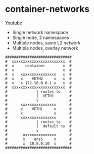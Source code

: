 # container-networks
[Youtube](https://www.youtube.com/watch?v=6v_BDHIgOY8)

- Single network namespace
- Single node, 2 namespaces
- Multiple nodes, same L2 network
- Multiple nodes, overlay network


```
##############################
#  xxxxxxxxxxxxxxxxxxxxxxxx  #
#  x     container        x  #
#  x                      x  #
#  x   xxxxxxxxxxxxxxxx   x  #
#  x   x    VETH2     x   x  #
#  x   x 172.16.0.0.1 x   x  #
#  xxxxxxxxxxxxxxxxxxxxxxxx  #
#             | routes to    #
#             |  VETH1       #
#             v              #
#      xxxxxxxxxxxxxxxx      #
#      x    VETH1     x      #
#      x              x      #
#      xxxxxxxxxxxxxxxx      #
#             | routes to    #
#             |  default ns  #
#             v              #
#       xxxxxxxxxxxxxxx      #
#       x    ens5     x      #
#       x  10.0.0.10  x      #
##############################
```
